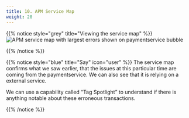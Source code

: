 ```yaml
---
title: 10. APM Service Map
weight: 20
---
```


{{% notice style="grey" title="Viewing the service map" %}}
![APM service map with largest errors shown on paymentservice bubble](../img/map.png?width=50vw)

{{% /notice %}}

{{% notice style="blue" title="Say" icon="user" %}}
The service map confirms what we saw earlier, that the issues at this particular time are coming from the paymentservice. We can also see that it is relying on a external service.

We can use a capability called “Tag Spotlight” to understand if there is anything notable about these erroneous transactions.

{{% /notice %}}
